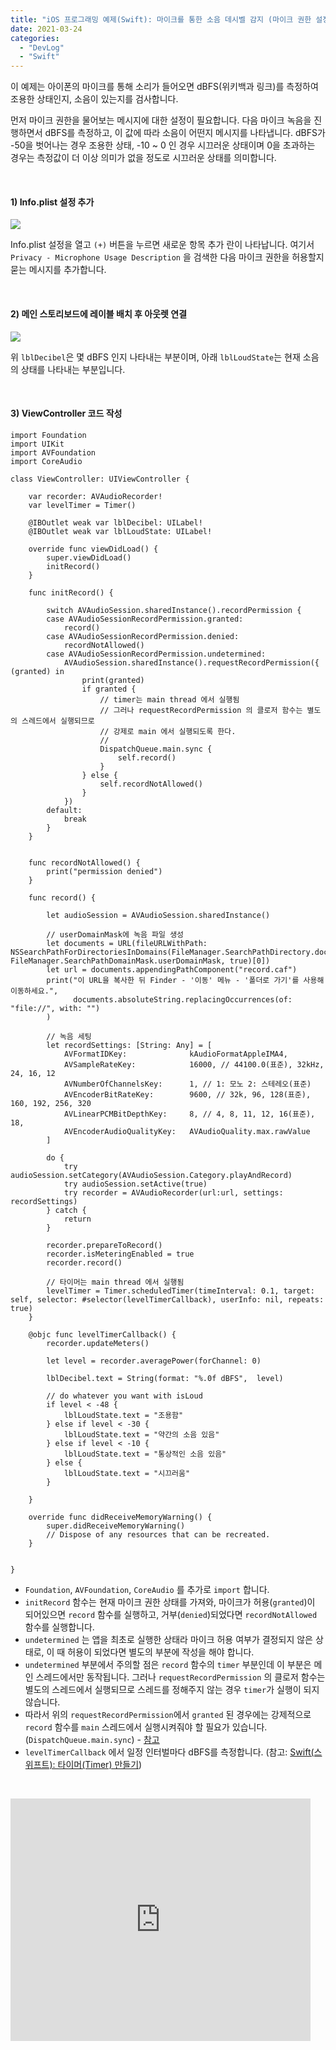 ```yaml
---
title: "iOS 프로그래밍 예제(Swift): 마이크를 통한 소음 데시벨 감지 (마이크 권한 설정, 녹음 진행)"
date: 2021-03-24
categories: 
  - "DevLog"
  - "Swift"
---
```


이 예제는 아이폰의 마이크를 통해 소리가 들어오면 dBFS(위키백과 링크)를 측정하여 조용한 상태인지, 소음이 있는지를 검사합니다.

먼저 마이크 권한을 물어보는 메시지에 대한 설정이 필요합니다. 다음 마이크 녹음을 진행하면서 dBFS를 측정하고, 이 값에 따라 소음이 어떤지 메시지를 나타냅니다. dBFS가 -50을 벗어나는 경우 조용한 상태, -10 ~ 0 인 경우 시끄러운 상태이며 0을 초과하는 경우는 측정값이 더 이상 의미가 없을 정도로 시끄러운 상태를 의미합니다.

 

#### **1) Info.plist 설정 추가**

 ![](/assets/img/wp-content/uploads/2021/03/스크린샷-2021-03-24-오후-5.08.21.png)

Info.plist 설정을 열고 `(+)` 버튼을 누르면 새로운 항목 추가 란이 나타납니다. 여기서 `Privacy - Microphone Usage Description` 을 검색한 다음 마이크 권한을 허용할지 묻는 메시지를 추가합니다.

 

#### **2) 메인 스토리보드에 레이블 배치 후 아웃렛 연결**

 ![](/assets/img/wp-content/uploads/2021/03/스크린샷-2021-03-24-오후-3.39.23.png)

위 `lblDecibel`은 몇 dBFS 인지 나타내는 부분이며, 아래 `lblLoudState`는 현재 소음의 상태를 나타내는 부분입니다.

 

#### **3) ViewController 코드 작성**

```
import Foundation
import UIKit
import AVFoundation
import CoreAudio

class ViewController: UIViewController {
    
    var recorder: AVAudioRecorder!
    var levelTimer = Timer()
    
    @IBOutlet weak var lblDecibel: UILabel!
    @IBOutlet weak var lblLoudState: UILabel!
    
    override func viewDidLoad() {
        super.viewDidLoad()
        initRecord()
    }
    
    func initRecord() {
        
        switch AVAudioSession.sharedInstance().recordPermission {
        case AVAudioSessionRecordPermission.granted:
            record()
        case AVAudioSessionRecordPermission.denied:
            recordNotAllowed()
        case AVAudioSessionRecordPermission.undetermined:
            AVAudioSession.sharedInstance().requestRecordPermission({ (granted) in
                print(granted)
                if granted {
                    // timer는 main thread 에서 실행됨
                    // 그러나 requestRecordPermission 의 클로저 함수는 별도의 스레드에서 실행되므로
                    // 강제로 main 에서 실행되도록 한다.
                    // 
                    DispatchQueue.main.sync {
                        self.record()
                    }
                } else {
                    self.recordNotAllowed()
                }
            })
        default:
            break
        }
    }
    
    
    func recordNotAllowed() {
        print("permission denied")
    }
    
    func record() {
        
        let audioSession = AVAudioSession.sharedInstance()
        
        // userDomainMask에 녹음 파일 생성
        let documents = URL(fileURLWithPath: NSSearchPathForDirectoriesInDomains(FileManager.SearchPathDirectory.documentDirectory, FileManager.SearchPathDomainMask.userDomainMask, true)[0])
        let url = documents.appendingPathComponent("record.caf")
        print("이 URL을 복사한 뒤 Finder - '이동' 메뉴 - '폴더로 가기'를 사용해 이동하세요.",
              documents.absoluteString.replacingOccurrences(of: "file://", with: "")
        )
        
        // 녹음 세팅
        let recordSettings: [String: Any] = [
            AVFormatIDKey:              kAudioFormatAppleIMA4,
            AVSampleRateKey:            16000, // 44100.0(표준), 32kHz, 24, 16, 12
            AVNumberOfChannelsKey:      1, // 1: 모노 2: 스테레오(표준)
            AVEncoderBitRateKey:        9600, // 32k, 96, 128(표준), 160, 192, 256, 320
            AVLinearPCMBitDepthKey:     8, // 4, 8, 11, 12, 16(표준), 18,
            AVEncoderAudioQualityKey:   AVAudioQuality.max.rawValue
        ]
        
        do {
            try audioSession.setCategory(AVAudioSession.Category.playAndRecord)
            try audioSession.setActive(true)
            try recorder = AVAudioRecorder(url:url, settings: recordSettings)
        } catch {
            return
        }
        
        recorder.prepareToRecord()
        recorder.isMeteringEnabled = true
        recorder.record()
        
        // 타이머는 main thread 에서 실행됨
        levelTimer = Timer.scheduledTimer(timeInterval: 0.1, target: self, selector: #selector(levelTimerCallback), userInfo: nil, repeats: true)
    }
    
    @objc func levelTimerCallback() {
        recorder.updateMeters()
        
        let level = recorder.averagePower(forChannel: 0)
        
        lblDecibel.text = String(format: "%.0f dBFS",  level)
        
        // do whatever you want with isLoud
        if level < -48 {
            lblLoudState.text = "조용함"
        } else if level < -30 {
            lblLoudState.text = "약간의 소음 있음"
        } else if level < -10 {
            lblLoudState.text = "통상적인 소음 있음"
        } else {
            lblLoudState.text = "시끄러움"
        }
        
    }
    
    override func didReceiveMemoryWarning() {
        super.didReceiveMemoryWarning()
        // Dispose of any resources that can be recreated.
    }
    
    
}

```

- `Foundation`, `AVFoundation`, `CoreAudio` 를 추가로 `import` 합니다.
- `initRecord` 함수는 현재 마이크 권한 상태를 가져와, 마이크가 허용(`granted`)이 되어있으면 `record` 함수를 실행하고, 거부(`denied`)되었다면 `recordNotAllowed` 함수를 실행합니다.
- `undetermined` 는 앱을 최초로 실행한 상태라 마이크 허용 여부가 결정되지 않은 상태로, 이 때 허용이 되었다면 별도의 부분에 작성을 해야 합니다.
- `undetermined` 부분에서 주의할 점은 `record` 함수의 `timer` 부분인데 이 부분은 메인 스레드에서만 동작됩니다. 그러나 `requestRecordPermission` 의 클로저 함수는 별도의 스레드에서 실행되므로 스레드를 정해주지 않는 경우 `timer`가 실행이 되지 않습니다.
- 따라서 위의 `requestRecordPermission`에서 `granted` 된 경우에는 강제적으로 `record` 함수를 `main` 스레드에서 실행시켜줘야 할 필요가 있습니다. (`DispatchQueue.main.sync`) - [참고](https://developer.apple.com/documentation/avfaudio/avaudiosession/1616601-requestrecordpermission)
- `levelTimerCallback` 에서 일정 인터벌마다 dBFS를 측정합니다. (참고: [Swift(스위프트): 타이머(Timer) 만들기](http://yoonbumtae.com/?p=3439))

 

<iframe width="480" height="388" src="https://giphy.com/embed/tXtJ8r4biyybQQpzNl" frameborder="0" class="giphy-embed" allowfullscreen="allowfullscreen"></iframe>
